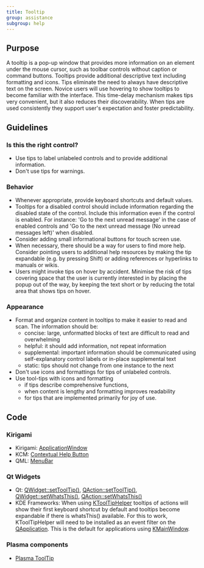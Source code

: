 ```yaml
---
title: Tooltip
group: assistance
subgroup: help
---
```


Purpose
-------

A tooltip is a pop-up window that provides more information on an
element under the mouse cursor, such as toolbar controls without caption
or command buttons. Tooltips provide additional descriptive text
including formatting and icons. Tips eliminate the need to always have
descriptive text on the screen. Novice users will use hovering to show
tooltips to become familiar with the interface. This time-delay
mechanism makes tips very convenient, but it also reduces their
discoverability. When tips are used consistently they support user's
expectation and foster predictability.

Guidelines
----------

### Is this the right control?

-   Use tips to label unlabeled controls and to provide additional
    information.
-   Don't use tips for warnings.

### Behavior

-   Whenever appropriate, provide keyboard shortcuts and default values.
-   Tooltips for a disabled control should include information regarding
    the disabled state of the control. Include this information even if
    the control is enabled. For instance: 'Go to the next unread
    message' in the case of enabled controls and 'Go to the next
    unread message (No unread messages left)' when disabled.
-   Consider adding small informational buttons for touch screen use.
-   When necessary, there should be a way for users to find more help.
    Consider pointing users to additional help resources
    by making the tip expandable (e.g. by pressing Shift) or adding
    references or hyperlinks to manuals or wikis.
-   Users might invoke tips on hover by accident. Minimise the risk of
    tips covering space that the user is currently interested in by
    placing the popup out of the way, by keeping the text short or by
    reducing the total area that shows tips on hover.

### Appearance

-   Format and organize content in tooltips to make it easier to read
    and scan. The information should be:
    -   concise: large, unformatted blocks of text are difficult to read
        and overwhelming
    -   helpful: it should add information, not repeat information
    -   supplemental: important information should be communicated using
        self-explanatory control labels or in-place supplemental text
    -   static: tips should not change from one instance to the next
-   Don't use icons and formattings for tips of unlabeled controls.
-   Use tool-tips with icons and formatting
    -   if tips describe comprehensive functions,
    -   when content is lengthy and formatting improves readability
    -   for tips that are implemented primarily for joy of use.

Code
----

### Kirigami

- Kirigami: [ApplicationWindow](docs:kirigami2;ApplicationWindow)
- KCM: [Contextual Help Button](https://api.kde.org/frameworks/kdeclarative/html/classorg_1_1kde_1_1kcm_1_1ContextualHelpButton.html)
- QML: [MenuBar](https://doc.qt.io/qt-5/qml-qtquick-controls-menubar.html)

### Qt Widgets

- Qt: [QWidget::setToolTip()](https://doc.qt.io/qt-6/qwidget.html#toolTip-prop), [QAction::setToolTip()](https://doc.qt.io/qt-6/qaction.html#toolTip-prop), [QWidget::setWhatsThis()](https://doc.qt.io/qt-6/qwidget.html#whatsThis-prop), [QAction::setWhatsThis()](https://doc.qt.io/qt-6/qaction.html#whatsThis-prop)
- KDE Frameworks: When using [KToolTipHelper](https://api.kde.org/frameworks/kxmlgui/html/classKToolTipHelper.html) tooltips of actions will show their first keyboard shortcut by default and tooltips become expandable if there is whatsThis() available. For this to work, KToolTipHelper will need to be installed as an event filter on the [QApplication](https://doc.qt.io/qt-6/qapplication.html). This is the default for applications using [KMainWindow](https://api.kde.org/frameworks/kxmlgui/html/classKMainWindow.html).

### Plasma components

- [Plasma ToolTip](docs:plasma;ToolTip)
